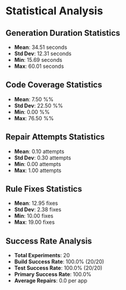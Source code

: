 # Statistical Analysis

## Generation Duration Statistics

- **Mean**: 34.51 seconds
- **Std Dev**: 12.31 seconds
- **Min**: 15.69 seconds
- **Max**: 60.01 seconds

## Code Coverage Statistics

- **Mean**: 7.50 %%
- **Std Dev**: 22.50 %%
- **Min**: 0.00 %%
- **Max**: 76.50 %%

## Repair Attempts Statistics

- **Mean**: 0.10 attempts
- **Std Dev**: 0.30 attempts
- **Min**: 0.00 attempts
- **Max**: 1.00 attempts

## Rule Fixes Statistics

- **Mean**: 12.95 fixes
- **Std Dev**: 2.38 fixes
- **Min**: 10.00 fixes
- **Max**: 19.00 fixes

## Success Rate Analysis

- **Total Experiments**: 20
- **Build Success Rate**: 100.0% (20/20)
- **Test Success Rate**: 100.0% (20/20)
- **Primary Success Rate**: 100.0%
- **Average Repairs**: 0.0 per app

